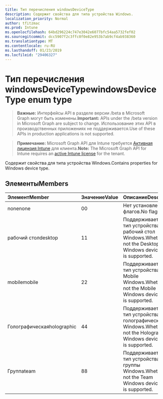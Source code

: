 ```yaml
---
title: Тип перечисления windowsDeviceType
description: Содержит свойства для типа устройства Windows.
localization_priority: Normal
author: tfitzmac
ms.prod: Intune
ms.openlocfilehash: 64bd296224c747e3042e6077bfc54aa5732fef02
ms.sourcegitcommit: dcc5907f2c3ffc0f0e82e953b7ab9cf4ab938360
ms.translationtype: MT
ms.contentlocale: ru-RU
ms.lasthandoff: 01/23/2019
ms.locfileid: "29406327"
---
```

# <a name="windowsdevicetype-enum-type"></a><span data-ttu-id="dee94-103">Тип перечисления windowsDeviceType</span><span class="sxs-lookup"><span data-stu-id="dee94-103">windowsDeviceType enum type</span></span>

> <span data-ttu-id="dee94-104">**Важные:** Интерфейсы API в разделе версии /beta в Microsoft Graph могут быть изменены.</span><span class="sxs-lookup"><span data-stu-id="dee94-104">**Important:** APIs under the /beta version in Microsoft Graph are subject to change.</span></span> <span data-ttu-id="dee94-105">Использование этих API в производственных приложениях не поддерживается.</span><span class="sxs-lookup"><span data-stu-id="dee94-105">Use of these APIs in production applications is not supported.</span></span>

> <span data-ttu-id="dee94-106">**Примечание:** Microsoft Graph API для Intune требуется [Активная лицензия Intune](https://go.microsoft.com/fwlink/?linkid=839381) для клиента.</span><span class="sxs-lookup"><span data-stu-id="dee94-106">**Note:** The Microsoft Graph API for Intune requires an [active Intune license](https://go.microsoft.com/fwlink/?linkid=839381) for the tenant.</span></span>

<span data-ttu-id="dee94-107">Содержит свойства для типа устройства Windows.</span><span class="sxs-lookup"><span data-stu-id="dee94-107">Contains properties for Windows device type.</span></span>

## <a name="members"></a><span data-ttu-id="dee94-108">Элементы</span><span class="sxs-lookup"><span data-stu-id="dee94-108">Members</span></span>
|<span data-ttu-id="dee94-109">Элемент</span><span class="sxs-lookup"><span data-stu-id="dee94-109">Member</span></span>|<span data-ttu-id="dee94-110">Значение</span><span class="sxs-lookup"><span data-stu-id="dee94-110">Value</span></span>|<span data-ttu-id="dee94-111">Описание</span><span class="sxs-lookup"><span data-stu-id="dee94-111">Description</span></span>|
|:---|:---|:---|
|<span data-ttu-id="dee94-112">none</span><span class="sxs-lookup"><span data-stu-id="dee94-112">none</span></span>|<span data-ttu-id="dee94-113">0</span><span class="sxs-lookup"><span data-stu-id="dee94-113">0</span></span>|<span data-ttu-id="dee94-114">Нет установленных флагов.</span><span class="sxs-lookup"><span data-stu-id="dee94-114">No flags set.</span></span>|
|<span data-ttu-id="dee94-115">рабочий стол</span><span class="sxs-lookup"><span data-stu-id="dee94-115">desktop</span></span>|<span data-ttu-id="dee94-116">1</span><span class="sxs-lookup"><span data-stu-id="dee94-116">1</span></span>|<span data-ttu-id="dee94-117">Поддерживается ли тип устройства рабочий стол Windows.</span><span class="sxs-lookup"><span data-stu-id="dee94-117">Whether or not the Desktop Windows device type is supported.</span></span>|
|<span data-ttu-id="dee94-118">mobile</span><span class="sxs-lookup"><span data-stu-id="dee94-118">mobile</span></span>|<span data-ttu-id="dee94-119">2</span><span class="sxs-lookup"><span data-stu-id="dee94-119">2</span></span>|<span data-ttu-id="dee94-120">Поддерживается ли тип устройства Mobile Windows.</span><span class="sxs-lookup"><span data-stu-id="dee94-120">Whether or not the Mobile Windows device type is supported.</span></span>|
|<span data-ttu-id="dee94-121">Голографическая</span><span class="sxs-lookup"><span data-stu-id="dee94-121">holographic</span></span>|<span data-ttu-id="dee94-122">4</span><span class="sxs-lookup"><span data-stu-id="dee94-122">4</span></span>|<span data-ttu-id="dee94-123">Поддерживается ли тип устройства голографическая Windows.</span><span class="sxs-lookup"><span data-stu-id="dee94-123">Whether or not the Holographic Windows device type is supported.</span></span>|
|<span data-ttu-id="dee94-124">Группа</span><span class="sxs-lookup"><span data-stu-id="dee94-124">team</span></span>|<span data-ttu-id="dee94-125">8</span><span class="sxs-lookup"><span data-stu-id="dee94-125">8</span></span>|<span data-ttu-id="dee94-126">Поддерживается ли тип устройства группы Windows.</span><span class="sxs-lookup"><span data-stu-id="dee94-126">Whether or not the Team Windows device type is supported.</span></span>|




